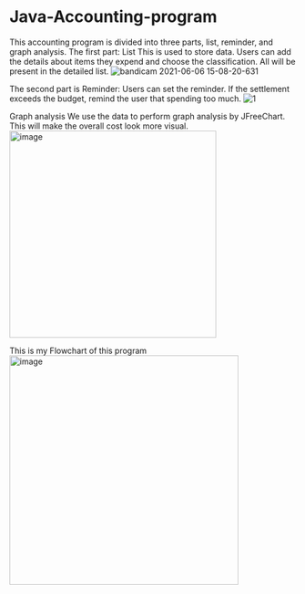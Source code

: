 # Java-Accounting-program
This accounting program is divided into three parts, list, reminder, and graph analysis.
The first part:
List
This is used to store data. Users can add the details about items they expend and choose the classification. All will be present in the detailed list. 
![bandicam 2021-06-06 15-08-20-631](https://github.com/shellychen1221/Java-Accounting-program/assets/80396999/67310254-ebb5-4e3c-ae2c-2390cdcdeb64)

The second part is Reminder:
Users can set the reminder. If the settlement exceeds the budget, remind the user that spending too much.
![1](https://github.com/shellychen1221/Java-Accounting-program/assets/80396999/81103cb3-1697-49c4-944a-1fd883be2af8)



Graph analysis
We use the data to perform graph analysis by JFreeChart. This will make the overall cost look more visual. 
<img width="363" alt="image" src="https://github.com/shellychen1221/Java-Accounting-program/assets/80396999/3c574e17-3ab3-4aeb-b191-69bfaaa5d03b">





This is my Flowchart of this program </br>
<img width="402" alt="image" src="https://github.com/shellychen1221/Java-Accounting-program/assets/80396999/65adfb8d-8f99-4df3-935f-de6e096b343d">




